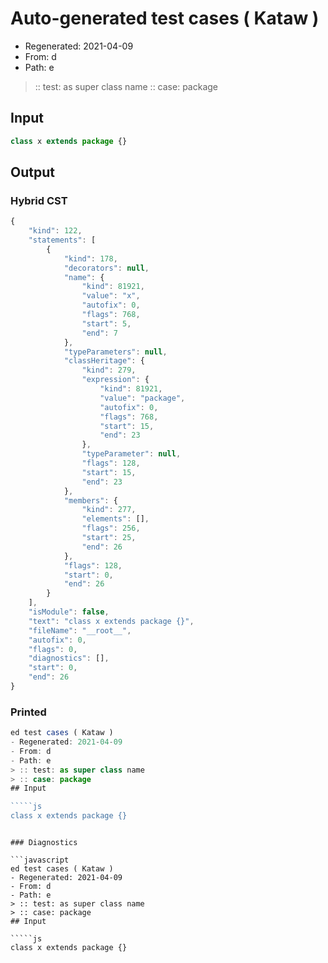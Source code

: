 # Auto-generated test cases ( Kataw )
- Regenerated: 2021-04-09
- From: d
- Path: e
> :: test: as super class name
> :: case: package
## Input

`````js
class x extends package {}
`````

## Output

### Hybrid CST

```javascript
{
    "kind": 122,
    "statements": [
        {
            "kind": 178,
            "decorators": null,
            "name": {
                "kind": 81921,
                "value": "x",
                "autofix": 0,
                "flags": 768,
                "start": 5,
                "end": 7
            },
            "typeParameters": null,
            "classHeritage": {
                "kind": 279,
                "expression": {
                    "kind": 81921,
                    "value": "package",
                    "autofix": 0,
                    "flags": 768,
                    "start": 15,
                    "end": 23
                },
                "typeParameter": null,
                "flags": 128,
                "start": 15,
                "end": 23
            },
            "members": {
                "kind": 277,
                "elements": [],
                "flags": 256,
                "start": 25,
                "end": 26
            },
            "flags": 128,
            "start": 0,
            "end": 26
        }
    ],
    "isModule": false,
    "text": "class x extends package {}",
    "fileName": "__root__",
    "autofix": 0,
    "flags": 0,
    "diagnostics": [],
    "start": 0,
    "end": 26
}
```

### Printed

```javascript
ed test cases ( Kataw )
- Regenerated: 2021-04-09
- From: d
- Path: e
> :: test: as super class name
> :: case: package
## Input

`````js
class x extends package {}
`````
```

### Diagnostics

```javascript
ed test cases ( Kataw )
- Regenerated: 2021-04-09
- From: d
- Path: e
> :: test: as super class name
> :: case: package
## Input

`````js
class x extends package {}
`````
```

